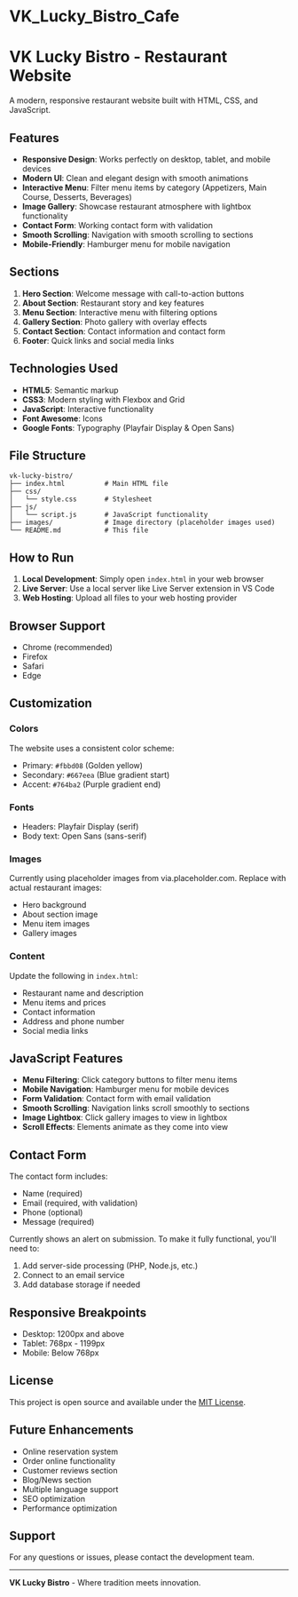 # VK_Lucky_Bistro_Cafe

# VK Lucky Bistro - Restaurant Website

A modern, responsive restaurant website built with HTML, CSS, and JavaScript.

## Features

- **Responsive Design**: Works perfectly on desktop, tablet, and mobile devices
- **Modern UI**: Clean and elegant design with smooth animations
- **Interactive Menu**: Filter menu items by category (Appetizers, Main Course, Desserts, Beverages)
- **Image Gallery**: Showcase restaurant atmosphere with lightbox functionality
- **Contact Form**: Working contact form with validation
- **Smooth Scrolling**: Navigation with smooth scrolling to sections
- **Mobile-Friendly**: Hamburger menu for mobile navigation

## Sections

1. **Hero Section**: Welcome message with call-to-action buttons
2. **About Section**: Restaurant story and key features
3. **Menu Section**: Interactive menu with filtering options
4. **Gallery Section**: Photo gallery with overlay effects
5. **Contact Section**: Contact information and contact form
6. **Footer**: Quick links and social media links

## Technologies Used

- **HTML5**: Semantic markup
- **CSS3**: Modern styling with Flexbox and Grid
- **JavaScript**: Interactive functionality
- **Font Awesome**: Icons
- **Google Fonts**: Typography (Playfair Display & Open Sans)

## File Structure

```
vk-lucky-bistro/
├── index.html          # Main HTML file
├── css/
│   └── style.css       # Stylesheet
├── js/
│   └── script.js       # JavaScript functionality
├── images/             # Image directory (placeholder images used)
└── README.md           # This file
```

## How to Run

1. **Local Development**: Simply open `index.html` in your web browser
2. **Live Server**: Use a local server like Live Server extension in VS Code
3. **Web Hosting**: Upload all files to your web hosting provider

## Browser Support

- Chrome (recommended)
- Firefox
- Safari
- Edge

## Customization

### Colors
The website uses a consistent color scheme:
- Primary: `#fbbd08` (Golden yellow)
- Secondary: `#667eea` (Blue gradient start)
- Accent: `#764ba2` (Purple gradient end)

### Fonts
- Headers: Playfair Display (serif)
- Body text: Open Sans (sans-serif)

### Images
Currently using placeholder images from via.placeholder.com. Replace with actual restaurant images:
- Hero background
- About section image
- Menu item images
- Gallery images

### Content
Update the following in `index.html`:
- Restaurant name and description
- Menu items and prices
- Contact information
- Address and phone number
- Social media links

## JavaScript Features

- **Menu Filtering**: Click category buttons to filter menu items
- **Mobile Navigation**: Hamburger menu for mobile devices
- **Form Validation**: Contact form with email validation
- **Smooth Scrolling**: Navigation links scroll smoothly to sections
- **Image Lightbox**: Click gallery images to view in lightbox
- **Scroll Effects**: Elements animate as they come into view

## Contact Form

The contact form includes:
- Name (required)
- Email (required, with validation)
- Phone (optional)
- Message (required)

Currently shows an alert on submission. To make it fully functional, you'll need to:
1. Add server-side processing (PHP, Node.js, etc.)
2. Connect to an email service
3. Add database storage if needed

## Responsive Breakpoints

- Desktop: 1200px and above
- Tablet: 768px - 1199px
- Mobile: Below 768px

## License

This project is open source and available under the [MIT License](LICENSE).

## Future Enhancements

- Online reservation system
- Order online functionality
- Customer reviews section
- Blog/News section
- Multiple language support
- SEO optimization
- Performance optimization

## Support

For any questions or issues, please contact the development team.

---

**VK Lucky Bistro** - Where tradition meets innovation.
